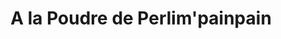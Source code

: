 ---
title: "A la Poudre de Perlim'painpain"
url: /erquy/a-la-poudre-de-perlimpainpain/
shop: boulangerie
---